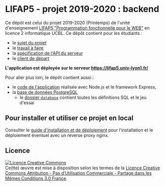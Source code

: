 LIFAP5 - projet 2019-2020 : backend
===================================

Ce dépôt est celui du projet 2019-2020 (Printemps) de l'unité d'enseignement [LIFAP5 "Programmation fonctionnelle pour le WEB"](https://perso.liris.cnrs.fr/romuald.thion/dokuwiki/doku.php?id=enseignement:lifap5:start) en licence 2 informatique UCBL. Ce dépôt contient pour les étudiants :

* le [sujet du projet](SUJET.md)
* le [travail à faire](client/README.md)
* la [spécification de l'API du serveur](https://lifap5.univ-lyon1.fr/api-docs)
* le [client de départ](./client/)


**L'application est déployée sur le serveur <https://lifap5.univ-lyon1.fr/>**


Pour aller plus loin, le dépôt contient aussi :

* le [code de l'application](src/) réalisée avec Node.js et le framework Express,
* la [base de données PostgreSQL](./database/schema.png)
  * le [dossier `database`](./database/) contient toutes les définitions SQL et le jeu d'essai



Pour installer et utiliser ce projet en local
---------------------------------------------

Consulter le [guide d'installation et de déploiement](./DEPLOYMENT.md) pour l'installation et le déploiement éventuel avec un reverse proxy nginx.



Licence
-------

<a rel="license" href="http://creativecommons.org/licenses/by-nc-sa/3.0/fr/"><img alt="Licence Creative Commons" style="border-width:0" src="https://i.creativecommons.org/l/by-nc-sa/3.0/fr/88x31.png" /></a><br />Ce(tte) œuvre est mise à disposition selon les termes de la <a rel="license" href="http://creativecommons.org/licenses/by-nc-sa/3.0/fr/">Licence Creative Commons Attribution - Pas d’Utilisation Commerciale - Partage dans les Mêmes Conditions 3.0 France</a>.


